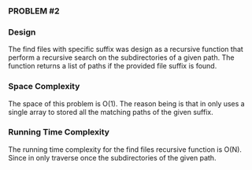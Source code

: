 ### PROBLEM #2

### Design
The find files with specific suffix was design as a recursive function that perform a recursive search on the 
subdirectories of a given path. The function returns a list of paths if the provided file suffix is found.

### Space Complexity
The space of this problem is O(1). The reason being is that in only uses a single array to stored all the matching paths
of the given suffix.

### Running Time Complexity
The running time complexity for the find files recursive function is O(N). Since in only traverse once the 
subdirectories of the given path.